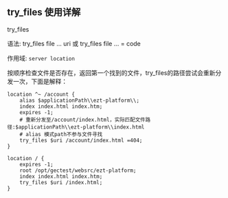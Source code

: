 ## try_files 使用详解

try_files

语法: try_files file ... uri 或 try_files file ... = code

作用域: `server location`

按顺序检查文件是否存在，返回第一个找到的文件，try_files的路径尝试会重新分发一次，下面是解释：


~~~nginx
location ^~ /account {
    alias $applicationPath\\ezt-platform\\;
    index index.html index.htm;
    expires -1;
    # 重新分发至/account/index.html，实际匹配文件路径:$applicationPath\\ezt-platform\\index.html
    # alias 模式path不参与文件寻找
    try_files $uri /account/index.html =404;
}

location / {
    expires -1;
    root /opt/gectest/websrc/ezt-platform;
    index index.html index.htm;
    try_files $uri /index.html;
}
~~~
